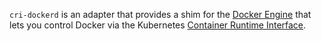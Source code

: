 `cri-dockerd` is an adapter that provides a shim for the [Docker Engine](https://docs.docker.com/engine/)
that lets you control Docker via the
Kubernetes [Container Runtime Interface](https://github.com/kubernetes/cri-api#readme).
